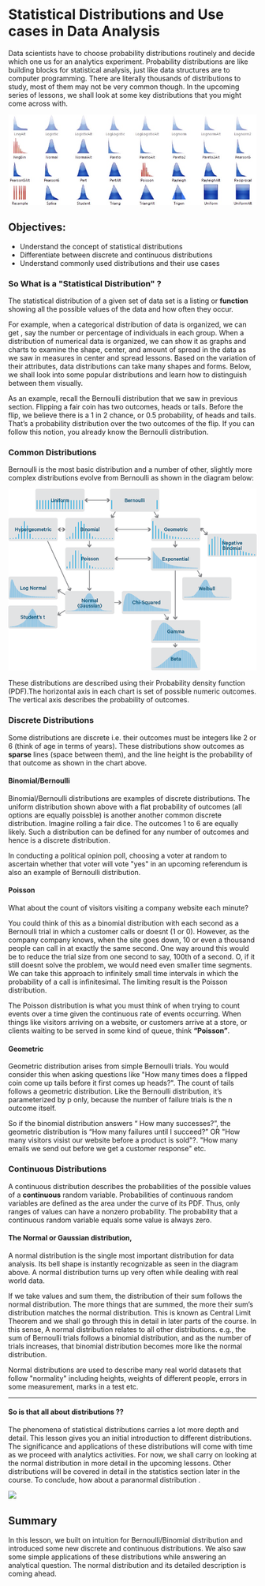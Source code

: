 
# Statistical Distributions and Use cases in Data Analysis



Data scientists have to choose probability distributions routinely and decide which one us for an analytics experiment. Probability distributions are like building blocks for statistical analysis, just like data structures are to computer programming. There are literally thousands of distributions to study, most of them may not be very common though. In the upcoming series of lessons, we shall look at some key distributions that you might come across with.

![](dists1.jpg)
## Objectives:

* Understand the concept of statistical distributions
* Differentiate between discrete and continuous distributions
* Understand commonly used distributions and their use cases




### So What is a "Statistical Distribution" ?

The statistical distribution of a given set of data set is a listing or **function** showing all the possible values of the data and how often they occur. 

For example, when a categorical distribution of data is organized, we can get , say the number or percentage of individuals in each group. When a distribution of numerical data is organized, we can show it as graphs and charts to examine the shape, center, and amount of spread in the data as we saw in measures in center and spread lessons. Based on the variation of their attributes, data distributions can take many shapes and forms. Below, we shall look into some popular distributions and learn how to distinguish between them visually. 

As an example, recall the Bernoulli distribution that we saw in previous section. Flipping a fair coin has two outcomes, heads or tails. Before the flip, we believe there is a 1 in 2 chance, or 0.5 probability, of heads and tails. That’s a probability distribution over the two outcomes of the flip. If you can follow this notion, you already know the Bernoulli distribution.  

### Common Distributions

Bernoulli is the most basic distribution and a number of other, slightly more complex distributions evolve from Bernoulli as shown in the diagram below:

![](dists.png)

These distributions are described using their Probability density function (PDF).The horizontal axis in each chart is set of possible numeric outcomes. The vertical axis describes the probability of outcomes. 


### Discrete Distributions

Some distributions are discrete i.e. their outcomes must be integers like 2 or 6 (think of age in terms of years). These distributions show outcomes as **sparse** lines  (space between them), and the line height is the probability of that outcome as shown in the chart above. 

#### Binomial/Bernoulli

Binomial/Bernoulli distributions are examples of discrete distributions. The uniform distribution shown above with a flat probability of outcomes (all options are equally poissble) is another another common discrete distribution. Imagine rolling a fair dice. The outcomes 1 to 6 are equally likely. Such a distribution can be defined for any number of outcomes and hence is a discrete distribution. 

In conducting a political opinion poll, choosing a voter at random to ascertain whether that voter will vote "yes" in an upcoming referendum is also an example of Bernoulli distribution. 


#### Poisson
What about the count of visitors visiting a company website each minute? 

You could think of this as a binomial distribution with each second as a Bernoulli trial in which a customer calls or doesnt (1 or 0). However, as the company company knows, when the site goes down, 10 or even a thousand people can call in at exactly the same second.  One way around this would be to reduce the trial size from one second to say, 100th of a second. O, if it still doesnt solve the problem, we would need even smaller time segments. We can take this approach to infinitely small time intervals in which the probability of a call is infinitesimal. The limiting result is the Poisson distribution.

The Poisson distribution is what you must think of when trying to count events over a time given the continuous rate of events occurring. When things like visitors arriving on a website, or customers arrive at a store, or clients waiting to be served in some kind of queue, think **“Poisson”**.

#### Geometric
Geometric distribution arises from simple Bernoulli trials. You would consider this when asking questions like "How many times does a flipped coin come up tails before it first comes up heads?". The count of tails follows a geometric distribution. Like the Bernoulli distribution, it’s parameterized by p only, because the number of failure trials is the n outcome itself.

So if the binomial distribution answers “ How many successes?”, the geometric distribution is “How many failures until I succeed?” OR "How many visitors visist our website before a product is sold"?. "How many emails we send out before we get a customer response" etc. 

### Continuous Distributions

A continuous distribution describes the probabilities of the possible values of a **continuous** random variable.  Probabilities of continuous random variables are defined as the area under the curve of its PDF. Thus, only ranges of values can have a nonzero probability. The probability that a continuous random variable equals some value is always zero. 

#### The Normal or Gaussian distribution, 

A normal distribution is the single most important distribution for data analysis. Its bell shape is instantly recognizable as seen in the diagram above. A normal distribution turns up very often while dealing with real world data. 

If we take values and sum them, the distribution of their sum follows the normal distribution. The more things that are summed, the more their sum’s distribution matches the normal distribution. This is known as Central Limit Theorem and we shall go through this in detail in later parts of the course. In this sense, A normal distribution relates to all other distributions. e.g., the sum of Bernoulli trials follows a binomial distribution, and as the number of trials increases, that binomial distribution becomes more like the normal distribution.

Normal distributions are used to describe many real world datasets that follow "normality" including heights, weights of different people, errors in some measurement, marks in a test etc. 

---

#### So is that all about distributions ??

The phenomena of statistical distributions carries a lot more depth and detail. This lesson gives you an initial introduction to different distributions. The significance and applications of these distributions will come with time as we proceed with analytics activities. For now, we shall carry on looking at the normal distribution in more detail in the upcoming lessons. Other distributions will be covered in detail in the statistics section later in the course. To conclude, how about a paranormal distribution .

<img src="https://i.redd.it/1ocin3p925zz.jpg" width = 300>


## Summary

In this lesson, we built on intuition for Bernoulli/Binomial distribution and introduced some new discrete and continuous distributions. We also saw some simple applications of these distributions while answering an analytical question. The normal distribution and its detailed description is coming ahead. 
